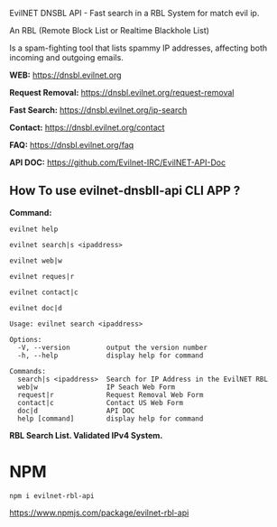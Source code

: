 EvilNET DNSBL API - Fast search in a RBL System for match evil ip.

An RBL (Remote Block List or Realtime Blackhole List) 

Is a spam-fighting tool that lists spammy IP addresses, affecting both incoming and outgoing emails.

**WEB:** https://dnsbl.evilnet.org

**Request Removal:** https://dnsbl.evilnet.org/request-removal

**Fast Search:** https://dnsbl.evilnet.org/ip-search

**Contact:** https://dnsbl.evilnet.org/contact

**FAQ:** https://dnsbl.evilnet.org/faq

**API DOC:** https://github.com/Evilnet-IRC/EvilNET-API-Doc

## How To use evilnet-dnsbll-api CLI APP ?

**Command:**

```
evilnet help
```

```
evilnet search|s <ipaddress>
```

```
evilnet web|w
```

```
evilnet reques|r
```

```
evilnet contact|c
```

```
evilnet doc|d
```


```
Usage: evilnet search <ipaddress>

Options:
  -V, --version         output the version number
  -h, --help            display help for command

Commands:
  search|s <ipaddress>  Search for IP Address in the EvilNET RBL
  web|w                 IP Seach Web Form
  request|r             Request Removal Web Form
  contact|c             Contact US Web Form
  doc|d                 API DOC
  help [command]        display help for command
```

**RBL Search List. Validated IPv4 System.**

# NPM

```
npm i evilnet-rbl-api
```

https://www.npmjs.com/package/evilnet-rbl-api
